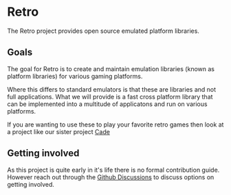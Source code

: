 # Retro
The Retro project provides open source emulated platform libraries.

## Goals
The goal for Retro is to create and maintain emulation libraries (known as platform libraries) for various gaming platforms. 

Where this differs to standard emulators is that these are libraries and not full applications. What we will provide is a fast cross platform library that can be implemented into a multitude of applicatons and run on various platforms.

If you are wanting to use these to play your favorite retro games then look at a project like our sister project [Cade](https://github.com/play-cade)

## Getting involved
As this project is quite early in it's life there is no formal contribution guide. However reach out through the [Github Discussions](https://github.com/orgs/dev-retro/discussions) to discuss options on getting involved.
